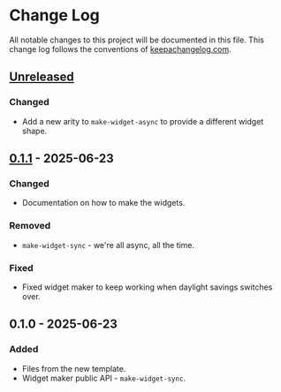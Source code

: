 # Change Log
All notable changes to this project will be documented in this file. This change log follows the conventions of [keepachangelog.com](http://keepachangelog.com/).

## [Unreleased]
### Changed
- Add a new arity to `make-widget-async` to provide a different widget shape.

## [0.1.1] - 2025-06-23
### Changed
- Documentation on how to make the widgets.

### Removed
- `make-widget-sync` - we're all async, all the time.

### Fixed
- Fixed widget maker to keep working when daylight savings switches over.

## 0.1.0 - 2025-06-23
### Added
- Files from the new template.
- Widget maker public API - `make-widget-sync`.

[Unreleased]: https://sourcehost.site/your-name/clj-stdlib/compare/0.1.1...HEAD
[0.1.1]: https://sourcehost.site/your-name/clj-stdlib/compare/0.1.0...0.1.1
